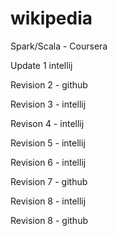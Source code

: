 # wikipedia
Spark/Scala - Coursera


Update 1 intellij

Revision 2 - github

Revision 3 - intellij

Revison 4 - intellij

Revision 5 - intellij

Revision 6 - intellij
 
Revision 7 - github

Revision 8 - intellij

Revision 8 - github

